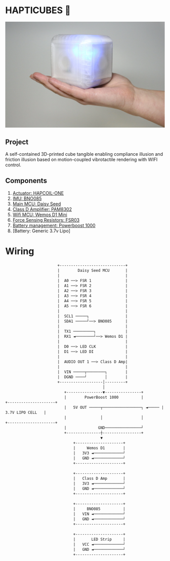 # HAPTICUBES 🧊

![alt text](Pictures/IMG_7376.webp)

## Project
A self-contained 3D-printed cube tangible enabling compliance illusion and friction illusion based on motion-coupled vibrotactile rendering with WIFI control.

## Components
1. [Actuator: HAPCOIL-ONE](https://tactilelabs.com/product/hapcoil-one/)
2. [IMU: BNO085](https://www.adafruit.com/product/4754)
3. [Main MCU: Daisy Seed](https://electro-smith.com/products/daisy-seed)
4. [Class D Amplifier: PAM8302](https://www.adafruit.com/product/2130)
5. [Wifi MCU: Wemos D1 Mini](https://www.wemos.cc/en/latest/d1/d1_mini.html)
6. [Force Sensing Resistors: FSR03](https://www.ohmite.com/catalog/fsr-series/FSR03CE)
7. [Battery management: Powerboost 1000](https://www.adafruit.com/product/2465)
8. [Battery: Generic 3.7v Lipo]

# Wiring 

                           +-----------------------------+
                           |        Daisy Seed MCU       |
                           |                             |
                           |  A0 ──> FSR 1               |
                           |  A1 ──> FSR 2               |
                           |  A2 ──> FSR 3               |
                           |  A3 ──> FSR 4               |
                           |  A4 ──> FSR 5               |
                           |  A5 ──> FSR 6               |
                           |                             |
                           |  SCL1 ─────┐                |
                           |  SDA1 ─────┘──> BNO085      |
                           |                             |
                           |  TX1 ─────────┐             |
                           |  RX1 ◄────────┘──> Wemos D1 |
                           |                             |
                           |  D0 ──> LED CLK             |
                           |  D1 ──> LED DI              |
                           |                             |
                           |  AUDIO OUT 1 ──> Class D Amp|
                           |                             |
                           |  VIN ─────┬────────┐        |
                           |  DGND ────┘        │        |
                           +-------------------│---------+
                                               │
                              +----------------▼----------------+
                              |        PowerBoost 1000          |        +---------------------+
                              |   5V OUT ─────┬─────────────────┐ ◄───── |    3.7V LIPO CELL   |
                              |               │                 │        +---------------------+                      
                              |              GND────────────────┘                              
                              +---------------┼-----------------+
                                              ▼
                                  +---------------------+
                                  |     Wemos D1        |
                                  |   3V3 ◄─────────────┘
                                  |   GND ◄─────────────┘
                                  +---------------------+

                                  +---------------------+
                                  |   Class D Amp       |
                                  |   3V3 ◄─────────────┘
                                  |   GND ◄─────────────┘
                                  +---------------------+
                                  
                                  +---------------------+
                                  |     BNO085          |
                                  |   VIN ◄─────────────┘
                                  |   GND ◄─────────────┘
                                  +---------------------+
                                  
                                  +---------------------+
                                  |       LED Strip     |
                                  |   VCC ◄─────────────┘
                                  |   GND ◄─────────────┘
                                  +---------------------+

